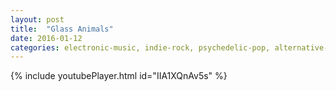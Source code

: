 ```yaml
---
layout: post
title:  "Glass Animals"
date: 2016-01-12 
categories: electronic-music, indie-rock, psychedelic-pop, alternative-dance, PBR&B, trip-hop
---
```

{% include youtubePlayer.html id="IIA1XQnAv5s" %}

